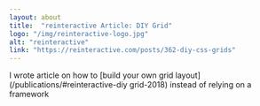 ```yaml
---
layout: about
title:  "reinteractive Article: DIY Grid"
logo: "/img/reinteractive-logo.jpg"
alt: "reinteractive"
link: "https://reinteractive.com/posts/362-diy-css-grids"
---
```


I wrote article on how to [build your own grid layout](/publications/#reinteractive-diy grid-2018) instead of relying on a framework
